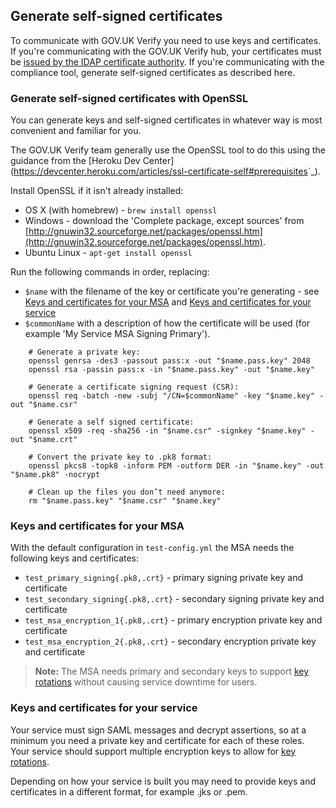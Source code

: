 ##  Generate self-signed certificates


To communicate with GOV.UK Verify you need to use keys and certificates. If you're communicating with the GOV.UK Verify hub, your certificates
must be <a href="#request-certificates">issued by the IDAP certificate authority</a>. If you're communicating with the compliance tool, generate self-signed certificates as described here.

### Generate self-signed certificates with OpenSSL

You can generate keys and self-signed certificates in whatever way is most convenient and familiar for you.

The GOV.UK Verify team generally use the OpenSSL tool to do this using the guidance from the [Heroku Dev Center](<https://devcenter.heroku.com/articles/ssl-certificate-self#prerequisites>`_). 


Install OpenSSL if it isn't already installed:

* OS X (with homebrew) - `brew install openssl`
* Windows - download the 'Complete package, except sources' from [http://gnuwin32.sourceforge.net/packages/openssl.htm](http://gnuwin32.sourceforge.net/packages/openssl.htm). 
* Ubuntu Linux - `apt-get install openssl`

Run the following commands in order, replacing:

* `$name` with the filename of the key or certificate you're generating - see [Keys and certificates for your MSA](#keys-and-certificates-for-your-msa) and [Keys and certificates for your service](#keys-and-certificates-for-your-service)
* `$commonName` with a description of how the certificate will be used (for example 'My Service MSA Signing Primary').

```
    # Generate a private key:
    openssl genrsa -des3 -passout pass:x -out "$name.pass.key" 2048
    openssl rsa -passin pass:x -in "$name.pass.key" -out "$name.key"

    # Generate a certificate signing request (CSR):
    openssl req -batch -new -subj "/CN=$commonName" -key "$name.key" -out "$name.csr"

    # Generate a self signed certificate:
    openssl x509 -req -sha256 -in "$name.csr" -signkey "$name.key" -out "$name.crt"

    # Convert the private key to .pk8 format:
    openssl pkcs8 -topk8 -inform PEM -outform DER -in "$name.key" -out "$name.pk8" -nocrypt

    # Clean up the files you don’t need anymore:
    rm "$name.pass.key" "$name.csr" "$name.key"
```

### Keys and certificates for your MSA

With the default configuration in ``test-config.yml`` the MSA needs the following keys and certificates:

* `test_primary_signing{.pk8,.crt}` - primary signing private key and certificate
* `test_secondary_signing{.pk8,.crt}` - secondary signing private key and certificate
* `test_msa_encryption_1{.pk8,.crt}` - primary encryption private key and certificate
* `test_msa_encryption_2{.pk8,.crt}` - secondary encryption private key and certificate

> **Note:**
> The MSA needs primary and secondary keys to support <a href="#rotate-your-keys">key rotations</a> without causing service downtime for users.

### Keys and certificates for your service

Your service must sign SAML messages and decrypt assertions, so at a minimum you need a private key and certificate
for each of these roles. Your service should support multiple encryption keys to allow for <a href="#rotate-your-keys">key rotations</a>.

Depending on how your service is built you may need to provide keys and certificates in a different format, for example .jks or .pem.


